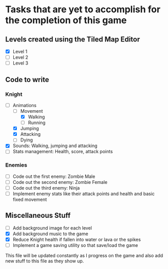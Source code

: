# Tasks that are yet to accomplish for the completion of this game

## Levels created using the Tiled Map Editor

- [x] Level 1
- [ ] Level 2
- [ ] Level 3

## Code to write

### Knight

- [ ] Animations
  - [ ] Movement
    - [x] Walking
    - [ ] Running
  - [x] Jumping
  - [x] Attacking
  - [ ] Dying
- [x] Sounds: Walking, jumping and attacking
- [ ] Stats management: Health, score, attack points

### Enemies

- [ ] Code out the first enemy: Zombie Male
- [ ] Code out the second enemy: Zombie Female
- [ ] Code out the third enemy: Ninja
- [ ] Implement enemy stats like their attack points and health and basic fixed movement

## Miscellaneous Stuff

- [ ] Add background image for each level
- [x] Add background music to the game
- [x] Reduce Knight health if fallen into water or lava or the spikes
- [ ] Implement a game saving utility so that save/load the game

This file will be updated constantly as I progress on the game and also add new stuff to this file as they show up.
